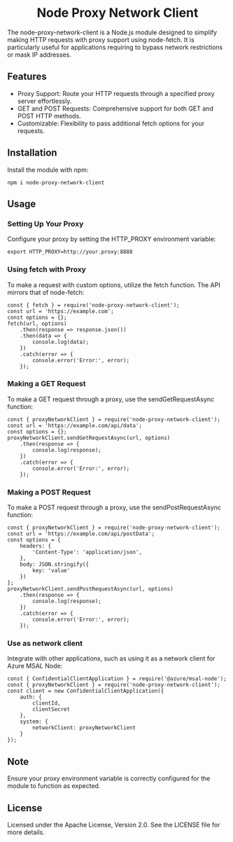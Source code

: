 <h1 align="center">Node Proxy Network Client</h1>

The node-proxy-network-client is a Node.js module designed to simplify making HTTP requests with proxy support using node-fetch. It is particularly useful for applications requiring to bypass network restrictions or mask IP addresses.

<h2>Features</h2>
    <ul>
        <li>Proxy Support: Route your HTTP requests through a specified proxy server effortlessly.</li>
        <li>GET and POST Requests: Comprehensive support for both GET and POST HTTP methods.</li>
        <li>Customizable: Flexibility to pass additional fetch options for your requests.</li> 
    </ul>

<h2>Installation</h2>

Install the module with npm:
```
npm i node-proxy-network-client
```

<h2>Usage</h2>

<h3>Setting Up Your Proxy</h3>

Configure your proxy by setting the HTTP_PROXY environment variable:
```
export HTTP_PROXY=http://your.proxy:8888
```

<h3>Using fetch with Proxy</h3>

To make a request with custom options, utilize the fetch function. The API mirrors that of node-fetch:

```
const { fetch } = require('node-proxy-network-client');
const url = 'https://example.com';
const options = {};
fetch(url, options)
    .then(response => response.json())
    .then(data => {
        console.log(data);
    })
    .catch(error => {
        console.error('Error:', error);
    });
```

<h3>Making a GET Request</h3>

To make a GET request through a proxy, use the sendGetRequestAsync function:

```
const { proxyNetworkClient } = require('node-proxy-network-client');
const url = 'https://example.com/api/data';
const options = {};
proxyNetworkClient.sendGetRequestAsync(url, options)
    .then(response => {
        console.log(response);
    })
    .catch(error => {
        console.error('Error:', error);
    });
```

<h3>Making a POST Request</h3>
To make a POST request through a proxy, use the sendPostRequestAsync function:

```
const { proxyNetworkClient } = require('node-proxy-network-client');
const url = 'https://example.com/api/postData';
const options = {
    headers: {
        'Content-Type': 'application/json',
    },
    body: JSON.stringify({
        key: 'value'
    })
};
proxyNetworkClient.sendPostRequestAsync(url, options)
    .then(response => {
        console.log(response);
    })
    .catch(error => {
        console.error('Error:', error);
    });
```

<h3>Use as network client</h3>

Integrate with other applications, such as using it as a network client for Azure MSAL Node:

```
const { ConfidentialClientApplication } = require('@azure/msal-node');
const { proxyNetworkClient } = require('node-proxy-network-client');
const client = new ConfidentialClientApplication({
    auth: {
        clientId,
        clientSecret
    },
    system: {
        networkClient: proxyNetworkClient
    }
});
```

<h2>Note</h2>
Ensure your proxy environment variable is correctly configured for the module to function as expected.

<h2>License</h2>
Licensed under the Apache License, Version 2.0. See the LICENSE file for more details.
